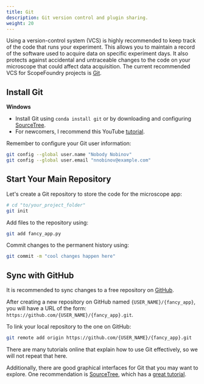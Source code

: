 ```yaml
---
title: Git
description: Git version control and plugin sharing.
weight: 20
---
```


[anaconda_dl]: https://www.continuum.io/downloads  
[Eclipse]: http://www.eclipse.org  
[PyDev]: http://www.pydev.org  
[conda_env]: http://conda.pydata.org/docs/using/envs.html  
[install ScopeFoundry]: /docs/1_getting-started  
[Qt Creator]: https://www.qt.io/offline-installers  
[SourceTree]: https://www.sourcetreeapp.com  

Using a version-control system (VCS) is highly recommended to keep track of the code that runs your experiment. This allows you to maintain a record of the software used to acquire data on specific experiment days. It also protects against accidental and untraceable changes to the code on your microscope that could affect data acquisition. The current recommended VCS for ScopeFoundry projects is [Git](https://git-scm.com). 

## Install Git

**Windows**

- Install Git using `conda install git` or by downloading and configuring [SourceTree](https://www.sourcetreeapp.com).  
- For newcomers, I recommend this YouTube [tutorial](https://www.youtube.com/watch?v=UD7PV8auGLg&list=PLpL2ONl1hMLtlY1Y7YJNcA5zumvaITLYs&index=1).

Remember to configure your Git user information:

```sh
git config --global user.name "Nobody Nobinov"
git config --global user.email "nnobinov@example.com"
```

## Start Your Main Repository

Let's create a Git repository to store the code for the microscope app:

```sh
# cd "to/your_project_folder"
git init
```

Add files to the repository using:

```sh
git add fancy_app.py
```

Commit changes to the permanent history using:

```sh
git commit -m "cool changes happen here"
```

## Sync with GitHub

It is recommended to sync changes to a free repository on [GitHub](https://github.com). 

After creating a new repository on GitHub named `{USER_NAME}/{fancy_app}`, you will have a URL of the form: `https://github.com/{USER_NAME}/{fancy_app}.git`. 

To link your local repository to the one on GitHub:

```sh
git remote add origin https://github.com/{USER_NAME}/{fancy_app}.git
```

There are many tutorials online that explain how to use Git effectively, so we will not repeat that here.

Additionally, there are good graphical interfaces for Git that you may want to explore. One recommendation is [SourceTree](https://www.sourcetreeapp.com), which has a [great tutorial](https://www.youtube.com/playlist?list=PLpL2ONl1hMLtlY1Y7YJNcA5zumvaITLYs).